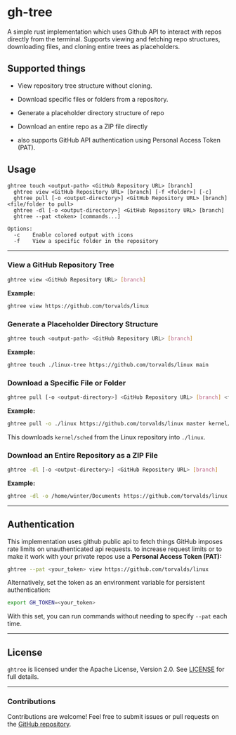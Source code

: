 # gh-tree

A simple rust implementation which uses Github API to interact with repos directly from the terminal. Supports viewing and fetching repo structures, downloading files, and cloning entire trees as placeholders.

## Supported things

- View repository tree structure without cloning.

- Download specific files or folders from a repository.

- Generate a placeholder directory structure of repo

- Download an entire repo as a ZIP file directly

- also supports GitHub API authentication using Personal Access Token (PAT).

## Usage
```
ghtree touch <output-path> <GitHub Repository URL> [branch]
  ghtree view <GitHub Repository URL> [branch] [-f <folder>] [-c]
  ghtree pull [-o <output-directory>] <GitHub Repository URL> [branch] <file/folder to pull>
  ghtree -dl [-o <output-directory>] <GitHub Repository URL> [branch]
  ghtree --pat <token> [commands...]

Options:
  -c    Enable colored output with icons
  -f    View a specific folder in the repository
```
---
### View a GitHub Repository Tree
```sh
ghtree view <GitHub Repository URL> [branch]
```

**Example:**

```sh
ghtree view https://github.com/torvalds/linux
```

### Generate a Placeholder Directory Structure

```sh
ghtree touch <output-path> <GitHub Repository URL> [branch]
```

**Example:**

```sh
ghtree touch ./linux-tree https://github.com/torvalds/linux main
```

### Download a Specific File or Folder

```sh
ghtree pull [-o <output-directory>] <GitHub Repository URL> [branch] <file/folder path>
```

**Example:**

```sh
ghtree pull -o ./linux https://github.com/torvalds/linux master kernel/sched
```

This downloads `kernel/sched` from the Linux repository into `./linux`.

### Download an Entire Repository as a ZIP File

```sh
ghtree -dl [-o <output-directory>] <GitHub Repository URL> [branch]
```

**Example:**

```sh
ghtree -dl -o /home/winter/Documents https://github.com/torvalds/linux
```

---

## Authentication
This implementation uses github public api to fetch things
GitHub imposes rate limits on unauthenticated api requests. to increase request limits or to make it work with your private repos use a **Personal Access Token (PAT):**

```sh
ghtree --pat <your_token> view https://github.com/torvalds/linux
```

Alternatively, set the token as an environment variable for persistent authentication:

```sh
export GH_TOKEN=<your_token>
```

With this set, you can run commands without needing to specify `--pat` each time.

---

## License

`ghtree` is licensed under the Apache License, Version 2.0. See [LICENSE](./LICENSE) for full details.

---

### Contributions

Contributions are welcome! Feel free to submit issues or pull requests on the [GitHub repository](https://github.com/rhythmcache/gh-tree).



